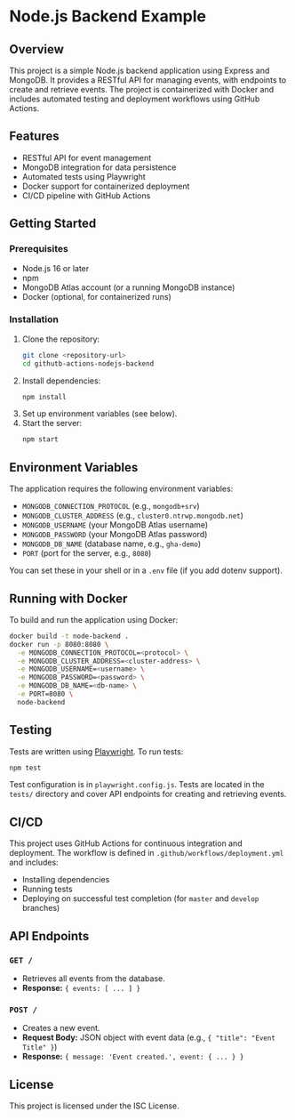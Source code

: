 # Node.js Backend Example

## Overview
This project is a simple Node.js backend application using Express and MongoDB. It provides a RESTful API for managing events, with endpoints to create and retrieve events. The project is containerized with Docker and includes automated testing and deployment workflows using GitHub Actions.

## Features
- RESTful API for event management
- MongoDB integration for data persistence
- Automated tests using Playwright
- Docker support for containerized deployment
- CI/CD pipeline with GitHub Actions

## Getting Started

### Prerequisites
- Node.js 16 or later
- npm
- MongoDB Atlas account (or a running MongoDB instance)
- Docker (optional, for containerized runs)

### Installation
1. Clone the repository:
   ```bash
   git clone <repository-url>
   cd githutb-actions-nodejs-backend
   ```
2. Install dependencies:
   ```bash
   npm install
   ```
3. Set up environment variables (see below).
4. Start the server:
   ```bash
   npm start
   ```

## Environment Variables
The application requires the following environment variables:
- `MONGODB_CONNECTION_PROTOCOL` (e.g., `mongodb+srv`)
- `MONGODB_CLUSTER_ADDRESS` (e.g., `cluster0.ntrwp.mongodb.net`)
- `MONGODB_USERNAME` (your MongoDB Atlas username)
- `MONGODB_PASSWORD` (your MongoDB Atlas password)
- `MONGODB_DB_NAME` (database name, e.g., `gha-demo`)
- `PORT` (port for the server, e.g., `8080`)

You can set these in your shell or in a `.env` file (if you add dotenv support).

## Running with Docker
To build and run the application using Docker:
```bash
docker build -t node-backend .
docker run -p 8080:8080 \
  -e MONGODB_CONNECTION_PROTOCOL=<protocol> \
  -e MONGODB_CLUSTER_ADDRESS=<cluster-address> \
  -e MONGODB_USERNAME=<username> \
  -e MONGODB_PASSWORD=<password> \
  -e MONGODB_DB_NAME=<db-name> \
  -e PORT=8080 \
  node-backend
```

## Testing
Tests are written using [Playwright](https://playwright.dev/). To run tests:
```bash
npm test
```
Test configuration is in `playwright.config.js`. Tests are located in the `tests/` directory and cover API endpoints for creating and retrieving events.

## CI/CD
This project uses GitHub Actions for continuous integration and deployment. The workflow is defined in `.github/workflows/deployment.yml` and includes:
- Installing dependencies
- Running tests
- Deploying on successful test completion (for `master` and `develop` branches)

## API Endpoints
### `GET /`
- Retrieves all events from the database.
- **Response:** `{ events: [ ... ] }`

### `POST /`
- Creates a new event.
- **Request Body:** JSON object with event data (e.g., `{ "title": "Event Title" }`)
- **Response:** `{ message: 'Event created.', event: { ... } }`

## License
This project is licensed under the ISC License. 